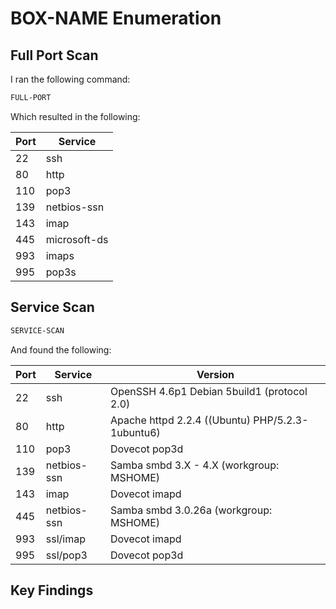 # BOX-NAME Enumeration

## Full Port Scan

I ran the following command:

```bash
FULL-PORT
```

Which resulted in the following:

|Port|Service|
|---|---|
|22|ssh|
|80|http|
|110|pop3|
|139|netbios-ssn|
|143|imap|
|445|microsoft-ds|
|993|imaps|
|995|pop3s|

## Service Scan

```bash
SERVICE-SCAN
```

And found the following:

|Port|Service|Version|
|---|---|--|
|22|ssh|OpenSSH 4.6p1 Debian 5build1 (protocol 2.0)|
|80|http|Apache httpd 2.2.4 ((Ubuntu) PHP/5.2.3-1ubuntu6)|
|110|pop3|Dovecot pop3d|
|139|netbios-ssn|Samba smbd 3.X - 4.X (workgroup: MSHOME)|
|143|imap|Dovecot imapd|
|445|netbios-ssn|Samba smbd 3.0.26a (workgroup: MSHOME)|
|993|ssl/imap|Dovecot imapd|
|995|ssl/pop3|Dovecot pop3d|

## Key Findings
